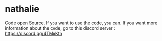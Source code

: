 # nathalie
Code open Source.
If you want to use the code, you can.
If you want more information about the code, go to this discord server : https://discord.gg/4TMnKtn
